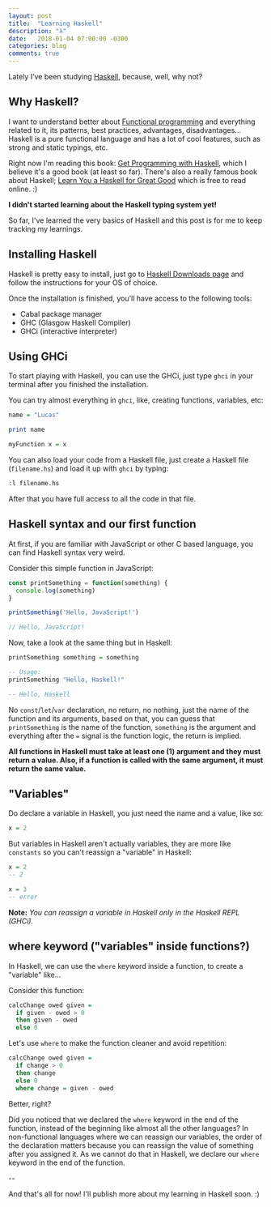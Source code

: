 ```yaml
---
layout: post
title:  "Learning Haskell"
description: "λ"
date:   2018-01-04 07:00:00 -0300
categories: blog
comments: true
---
```


Lately I’ve been studying [Haskell](https://www.haskell.org/), because, well, why not?

## Why Haskell?

I want to understand better about [Functional programming](https://en.wikipedia.org/wiki/Functional_programming) and everything related to it, its patterns, best practices, advantages, disadvantages... Haskell is a pure functional language and has a lot of cool features, such as strong and static typings, etc.

Right now I'm reading this book: [Get Programming with Haskell](https://www.manning.com/books/get-programming-with-haskell), which I believe it's a good book (at least so far). There's also a really famous book about Haskell; [Learn You a Haskell for Great Good](http://learnyouahaskell.com/) which is free to read online. :)

**I didn't started learning about the Haskell typing system yet!**

So far, I've learned the very basics of Haskell and this post is for me to keep tracking my learnings.

## Installing Haskell

Haskell is pretty easy to install, just go to [Haskell Downloads page](https://www.haskell.org/downloads) and follow the instructions for your OS of choice.

Once the installation is finished, you'll have access to the following tools:

* Cabal package manager
* GHC (Glasgow Haskell Compiler)
* GHCi (interactive interpreter)

## Using GHCi

To start playing with Haskell, you can use the GHCi, just type `ghci` in your terminal after you finished the installation.

You can try almost everything in `ghci`, like, creating functions, variables, etc:

```haskell
name = "Lucas"

print name

myFunction x = x
```

You can also load your code from a Haskell file, just create a Haskell file (`filename.hs`) and load it up with `ghci` by typing:

```sh
:l filename.hs
```

After that you have full access to all the code in that file.

## Haskell syntax and our first function

At first, if you are familiar with JavaScript or other C based language, you can find Haskell syntax very weird.

Consider this simple function in JavaScript:

```javascript
const printSomething = function(something) {
  console.log(something)
}

printSomething('Hello, JavaScript!')

// Hello, JavaScript!
```

Now, take a look at the same thing but in Haskell:

```haskell
printSomething something = something

-- Usage:
printSomething "Hello, Haskell!"

-- Hello, Haskell
```

No `const`/`let`/`var` declaration, no return, no nothing, just the name of the function and its arguments, based on that, you can guess that `printSomething` is the name of the function, `something` is the argument and everything after the `=` signal is the function logic, the return is implied.

**All functions in Haskell must take at least one (1) argument and they must return a value. Also, if a function is called with the same argument, it must return the same value.**

## "Variables"

Do declare a variable in Haskell, you just need the name and a value, like so:

```haskell
x = 2
```

But variables in Haskell aren't actually variables, they are more like `constants`  so you can't reassign a "variable" in Haskell:

```haskell
x = 2
-- 2

x = 3
-- error
```

**Note:** *You can reassign a variable in Haskell only in the Haskell REPL (GHCi).*

## where keyword ("variables" inside functions?)

In Haskell, we can use the `where` keyword inside a function, to create a "variable" like...

Consider this function:

```haskell
calcChange owed given =
  if given - owed > 0
  then given - owed
  else 0
```

Let's use `where` to make the function cleaner and avoid repetition:

```haskell
calcChange owed given =
  if change > 0
  then change
  else 0
  where change = given - owed
```

Better, right?

Did you noticed that we declared the `where` keyword in the end of the function, instead of the beginning like almost all the other languages? In non-functional languages where we can reassign our variables, the order of the declaration matters because you can reassign the value of something after you assigned it. As we cannot do that in Haskell, we declare our `where` keyword in the end of the function.

--

And that's all for now! I'll publish more about my learning in Haskell soon. :)
